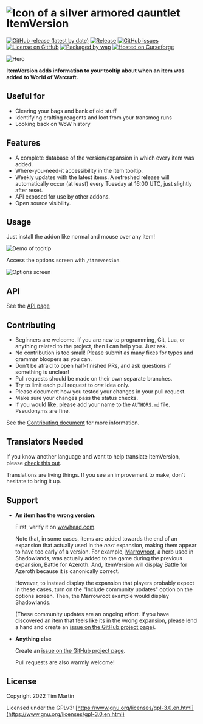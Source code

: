 # <img src="docs/images/icon.png" alt="Icon of a silver armored gauntlet with a blue glow" style="max-height: 1em;"> ItemVersion

[![GitHub release (latest by date)](https://img.shields.io/github/v/release/t-mart/ItemVersion)](https://github.com/t-mart/ItemVersion/releases)
[![Release](https://github.com/t-mart/ItemVersion/actions/workflows/release.yml/badge.svg)](https://github.com/t-mart/ItemVersion/actions/workflows/release.yml)
[![GitHub issues](https://img.shields.io/github/issues/t-mart/ItemVersion)](https://github.com/t-mart/ItemVersion/issues)
[![License on GitHub](https://img.shields.io/github/license/t-mart/ItemVersion)](https://github.com/t-mart/ItemVersion/blob/master/LICENSE)
[![Packaged by wap](https://img.shields.io/badge/packaged%20by-wap-d33682)](https://github.com/t-mart/wap)
[![Hosted on Curseforge](https://img.shields.io/badge/hosted%20on-CurseForge-F16436)](https://www.curseforge.com/wow/addons/itemversion)

![Hero](https://raw.githubusercontent.com/t-mart/ItemVersion/master/docs/images/hero.png)

**ItemVersion adds information to your tooltip about when an item was added to World of Warcraft.**

## Useful for

- Clearing your bags and bank of old stuff
- Identifying crafting reagents and loot from your transmog runs
- Looking back on WoW history

## Features

- A complete database of the version/expansion in which every item was added.
- Where-you-need-it accessibility in the item tooltip.
- Weekly updates with the latest items. A refreshed release will automatically occur (at least)
  every Tuesday at 16:00 UTC, just slightly after reset.
- API exposed for use by other addons.
- Open source visibility.

## Usage

Just install the addon like normal and mouse over any item!

![Demo of tooltip](https://raw.githubusercontent.com/t-mart/ItemVersion/master/docs/images/demo.png)

Access the options screen with `/itemversion`.

![Options screen](https://raw.githubusercontent.com/t-mart/ItemVersion/master/docs/images/options.png)

## API

See the [API page](https://github.com/t-mart/ItemVersion/blob/master/docs/API.md)

## Contributing

- Beginners are welcome. If you are new to programming, Git, Lua, or anything related to the
  project, then I can help you. Just ask.
- No contribution is too small! Please submit as many fixes for typos and grammar bloopers as you
  can.
- Don't be afraid to open half-finished PRs, and ask questions if something is unclear!
- Pull requests should be made on their own separate branches.
- Try to limit each pull request to _one_ idea only.
- Please document how you tested your changes in your pull request.
- Make sure your changes pass the status checks.
- If you would like, please add your name to the
  [`AUTHORS.md`](https://github.com/t-mart/ItemVersion/blob/master/AUTHORS.md) file. Pseudonyms are
  fine.

See the [Contributing document](https://github.com/t-mart/ItemVersion/blob/master/CONTRIBUTING.md)
for more information.

## Translators Needed

If you know another language and want to help translate ItemVersion, please
[check this out](https://github.com/t-mart/ItemVersion/tree/master/ItemVersion/Locales).

Translations are living things. If you see an improvement to make, don't hesitate to bring it up.

## Support

- **An item has the wrong version.**

  First, verify it on [wowhead.com](https://www.wowhead.com/).

  Note that, in some cases, items are added towards the end of an expansion that actually used in
  the _next_ expansion, making them appear to have too early of a version. For example,
  [Marrowroot](https://www.wowhead.com/item=168589/marrowroot), a herb used in Shadowlands, was
  actually added to the game during the previous expansion, Battle for Azeroth. And, ItemVersion
  will display Battle for Azeroth because it is canonically correct.

  However, to instead display the expansion that players probably expect in these cases, turn on the
  "Include community updates" option on the options screen. Then, the Marrowroot example would
  display Shadowlands.

  (These community updates are an ongoing effort. If you have discovered an item that feels like its
  in the wrong expansion, please lend a hand and create an [issue on the GitHub project
  page](https://github.com/t-mart/ItemVersion/issues)).

- **Anything else**

  Create an [issue on the GitHub project page](https://github.com/t-mart/ItemVersion/issues).

  Pull requests are also warmly welcome!

## License

Copyright 2022 Tim Martin

Licensed under the GPLv3:
[https://www.gnu.org/licenses/gpl-3.0.en.html](https://www.gnu.org/licenses/gpl-3.0.en.html)
